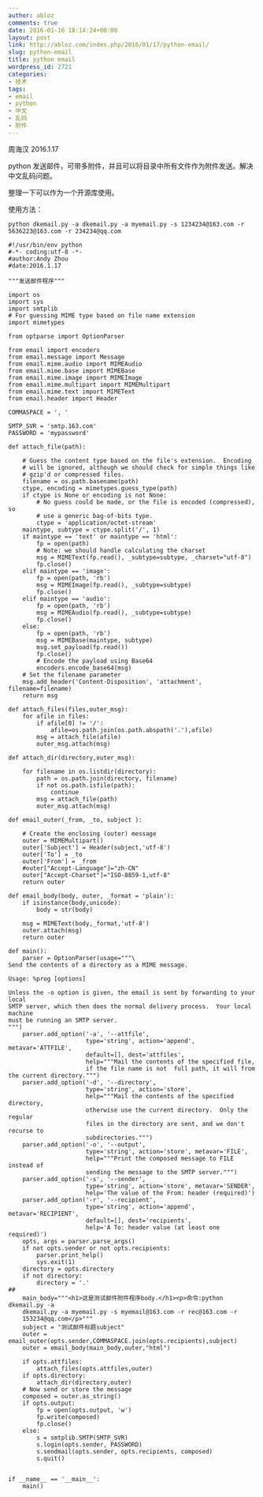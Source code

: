 ```yaml
---
author: abloz
comments: true
date: 2016-01-16 18:14:24+00:00
layout: post
link: http://abloz.com/index.php/2016/01/17/python-email/
slug: python-email
title: python email
wordpress_id: 2721
categories:
- 技术
tags:
- email
- python
- 中文
- 乱码
- 附件
---
```


周海汉 2016.1.17

python 发送邮件，可带多附件，并且可以将目录中所有文件作为附件发送。解决中文乱码问题。

整理一下可以作为一个开源库使用。

使用方法：

```
python dkemail.py -a dkemail.py -a myemail.py -s 1234234@163.com -r 5636223@163.com -r 234234@qq.com
```


    
    #!/usr/bin/env python
    #-*- coding:utf-8 -*-
    #author:Andy Zhou
    #date:2016.1.17
    
    """发送邮件程序"""
    
    import os
    import sys
    import smtplib
    # For guessing MIME type based on file name extension
    import mimetypes
    
    from optparse import OptionParser
    
    from email import encoders
    from email.message import Message
    from email.mime.audio import MIMEAudio
    from email.mime.base import MIMEBase
    from email.mime.image import MIMEImage
    from email.mime.multipart import MIMEMultipart
    from email.mime.text import MIMEText
    from email.header import Header
    
    COMMASPACE = ', '
    
    SMTP_SVR = 'smtp.163.com'
    PASSWORD = 'mypassword'
    
    def attach_file(path):
    
        # Guess the content type based on the file's extension.  Encoding
        # will be ignored, although we should check for simple things like
        # gzip'd or compressed files.
        filename = os.path.basename(path)
        ctype, encoding = mimetypes.guess_type(path)
        if ctype is None or encoding is not None:
            # No guess could be made, or the file is encoded (compressed), so
            # use a generic bag-of-bits type.
            ctype = 'application/octet-stream'
        maintype, subtype = ctype.split('/', 1)
        if maintype == 'text' or maintype == 'html':
            fp = open(path)
            # Note: we should handle calculating the charset
            msg = MIMEText(fp.read(), _subtype=subtype, _charset="utf-8")
            fp.close()
        elif maintype == 'image':
            fp = open(path, 'rb')
            msg = MIMEImage(fp.read(), _subtype=subtype)
            fp.close()
        elif maintype == 'audio':
            fp = open(path, 'rb')
            msg = MIMEAudio(fp.read(), _subtype=subtype)
            fp.close()
        else:
            fp = open(path, 'rb')
            msg = MIMEBase(maintype, subtype)
            msg.set_payload(fp.read())
            fp.close()
            # Encode the payload using Base64
            encoders.encode_base64(msg)
        # Set the filename parameter
        msg.add_header('Content-Disposition', 'attachment', filename=filename)
        return msg
    
    def attach_files(files,outer_msg):
        for afile in files:
            if afile[0] != '/':
                afile=os.path.join(os.path.abspath('.'),afile)
            msg = attach_file(afile)
            outer_msg.attach(msg)
        
    def attach_dir(directory,outer_msg):
    
        for filename in os.listdir(directory):
            path = os.path.join(directory, filename)
            if not os.path.isfile(path):
                continue
            msg = attach_file(path)
            outer_msg.attach(msg)
    
    def email_outer(_from, _to, subject ):
    
        # Create the enclosing (outer) message
        outer = MIMEMultipart()
        outer['Subject'] = Header(subject,'utf-8') 
        outer['To'] = _to 
        outer['From'] = _from 
        #outer["Accept-Language"]="zh-CN"
        outer["Accept-Charset"]="ISO-8859-1,utf-8"
        return outer
    
    def email_body(body, outer, _format = 'plain'):
        if isinstance(body,unicode):
            body = str(body)
    
        msg = MIMEText(body,_format,'utf-8')
        outer.attach(msg)
        return outer
    
    def main():
        parser = OptionParser(usage="""\
    Send the contents of a directory as a MIME message.
    
    Usage: %prog [options]
    
    Unless the -o option is given, the email is sent by forwarding to your local
    SMTP server, which then does the normal delivery process.  Your local machine
    must be running an SMTP server.
    """)
        parser.add_option('-a', '--attfile',
                          type='string', action='append', metavar='ATTFILE',
                          default=[], dest='attfiles',
                          help="""Mail the contents of the specified file,
                          if the file name is not  full path, it will from the current directory.""")
        parser.add_option('-d', '--directory',
                          type='string', action='store',
                          help="""Mail the contents of the specified directory,
                          otherwise use the current directory.  Only the regular
                          files in the directory are sent, and we don't recurse to
                          subdirectories.""")
        parser.add_option('-o', '--output',
                          type='string', action='store', metavar='FILE',
                          help="""Print the composed message to FILE instead of
                          sending the message to the SMTP server.""")
        parser.add_option('-s', '--sender',
                          type='string', action='store', metavar='SENDER',
                          help='The value of the From: header (required)')
        parser.add_option('-r', '--recipient',
                          type='string', action='append', metavar='RECIPIENT',
                          default=[], dest='recipients',
                          help='A To: header value (at least one required)')
        opts, args = parser.parse_args()
        if not opts.sender or not opts.recipients:
            parser.print_help()
            sys.exit(1)
        directory = opts.directory
        if not directory:
            directory = '.'
    ##
        main_body="""<h1>这是测试邮件附件程序body.</h1><p>命令:python dkemail.py -a
        dkemail.py -a myemail.py -s myemail@163.com -r rec@163.com -r
        153234@qq.com</p>"""
        subject = "测试邮件标题subject"
        outer = email_outer(opts.sender,COMMASPACE.join(opts.recipients),subject)
        outer = email_body(main_body,outer,"html")
        
        if opts.attfiles:
            attach_files(opts.attfiles,outer)
        if opts.directory:
            attach_dir(directory,outer)
        # Now send or store the message
        composed = outer.as_string()
        if opts.output:
            fp = open(opts.output, 'w')
            fp.write(composed)
            fp.close()
        else:
            s = smtplib.SMTP(SMTP_SVR)
            s.login(opts.sender, PASSWORD)
            s.sendmail(opts.sender, opts.recipients, composed)
            s.quit()
    
    
    if __name__ == '__main__':
        main()
    





